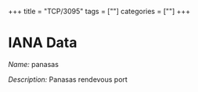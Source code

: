 +++
title = "TCP/3095"
tags = [""]
categories = [""]
+++

# IANA Data

_Name:_ panasas

_Description:_ Panasas rendevous port

